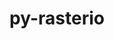 ---
title: "py-rasterio"
layout: cache
categories: [package, develop]
meta: {"versions": ["1.3.9"], "compilers": ["apple-clang@=15.0.0", "gcc@=11.4.0"], "oss": ["ubuntu22.04", "ventura"], "platforms": ["darwin", "linux"], "targets": ["aarch64", "x86_64_v3"], "stacks": ["ml-darwin-aarch64-mps", "ml-linux-x86_64-cpu", "ml-linux-x86_64-cuda", "ml-linux-x86_64-rocm", "root"], "num_specs": 16, "num_specs_by_stack": {"ml-darwin-aarch64-mps": 8, "root": 16, "ml-linux-x86_64-rocm": 8, "ml-linux-x86_64-cpu": 8, "ml-linux-x86_64-cuda": 8}}
spec_details: [{"hash": "p22y2yi76gm3l7vvjsbvud5swsrw6557", "compiler": "apple-clang@=15.0.0", "versions": ["1.3.9"], "os": "ventura", "platform": "darwin", "target": "aarch64", "variants": ["build_system=python_pip"], "stacks": ["ml-darwin-aarch64-mps", "root"], "size": "-", "tarball": "https://binaries.spack.io/develop/build_cache/darwin-ventura-aarch64/apple-clang-15.0.0/py-rasterio-1.3.9/darwin-ventura-aarch64-apple-clang-15.0.0-py-rasterio-1.3.9-p22y2yi76gm3l7vvjsbvud5swsrw6557.spack"}, {"hash": "oz244v5xc2l535pt2rcycpmca7rrj3du", "compiler": "apple-clang@=15.0.0", "versions": ["1.3.9"], "os": "ventura", "platform": "darwin", "target": "aarch64", "variants": ["build_system=python_pip"], "stacks": ["ml-darwin-aarch64-mps", "root"], "size": "-", "tarball": "https://binaries.spack.io/develop/build_cache/darwin-ventura-aarch64/apple-clang-15.0.0/py-rasterio-1.3.9/darwin-ventura-aarch64-apple-clang-15.0.0-py-rasterio-1.3.9-oz244v5xc2l535pt2rcycpmca7rrj3du.spack"}, {"hash": "tyjl3cu3rftvyecbo6l2pyiwl6n6rk7c", "compiler": "apple-clang@=15.0.0", "versions": ["1.3.9"], "os": "ventura", "platform": "darwin", "target": "aarch64", "variants": ["build_system=python_pip"], "stacks": ["ml-darwin-aarch64-mps", "root"], "size": "-", "tarball": "https://binaries.spack.io/develop/build_cache/darwin-ventura-aarch64/apple-clang-15.0.0/py-rasterio-1.3.9/darwin-ventura-aarch64-apple-clang-15.0.0-py-rasterio-1.3.9-tyjl3cu3rftvyecbo6l2pyiwl6n6rk7c.spack"}, {"hash": "pycni46rvmg6a3znlhjkjtqegw7f5frl", "compiler": "apple-clang@=15.0.0", "versions": ["1.3.9"], "os": "ventura", "platform": "darwin", "target": "aarch64", "variants": ["build_system=python_pip"], "stacks": ["ml-darwin-aarch64-mps", "root"], "size": "-", "tarball": "https://binaries.spack.io/develop/build_cache/darwin-ventura-aarch64/apple-clang-15.0.0/py-rasterio-1.3.9/darwin-ventura-aarch64-apple-clang-15.0.0-py-rasterio-1.3.9-pycni46rvmg6a3znlhjkjtqegw7f5frl.spack"}, {"hash": "jdkjgkv4at5pkwy7bvc65dfwa6d4owwx", "compiler": "apple-clang@=15.0.0", "versions": ["1.3.9"], "os": "ventura", "platform": "darwin", "target": "aarch64", "variants": ["build_system=python_pip"], "stacks": ["ml-darwin-aarch64-mps", "root"], "size": "-", "tarball": "https://binaries.spack.io/develop/build_cache/darwin-ventura-aarch64/apple-clang-15.0.0/py-rasterio-1.3.9/darwin-ventura-aarch64-apple-clang-15.0.0-py-rasterio-1.3.9-jdkjgkv4at5pkwy7bvc65dfwa6d4owwx.spack"}, {"hash": "frwiakoh5mtsbpxa6ynlrqmhsyjpcxsp", "compiler": "apple-clang@=15.0.0", "versions": ["1.3.9"], "os": "ventura", "platform": "darwin", "target": "aarch64", "variants": ["build_system=python_pip"], "stacks": ["ml-darwin-aarch64-mps", "root"], "size": "-", "tarball": "https://binaries.spack.io/develop/build_cache/darwin-ventura-aarch64/apple-clang-15.0.0/py-rasterio-1.3.9/darwin-ventura-aarch64-apple-clang-15.0.0-py-rasterio-1.3.9-frwiakoh5mtsbpxa6ynlrqmhsyjpcxsp.spack"}, {"hash": "k4oi3bqquwn7iz6eqnpje4illucs3cdi", "compiler": "apple-clang@=15.0.0", "versions": ["1.3.9"], "os": "ventura", "platform": "darwin", "target": "aarch64", "variants": ["build_system=python_pip"], "stacks": ["ml-darwin-aarch64-mps", "root"], "size": "-", "tarball": "https://binaries.spack.io/develop/build_cache/darwin-ventura-aarch64/apple-clang-15.0.0/py-rasterio-1.3.9/darwin-ventura-aarch64-apple-clang-15.0.0-py-rasterio-1.3.9-k4oi3bqquwn7iz6eqnpje4illucs3cdi.spack"}, {"hash": "jg5w7jaoeajawn2hj5k7fbvt2ort73xx", "compiler": "apple-clang@=15.0.0", "versions": ["1.3.9"], "os": "ventura", "platform": "darwin", "target": "aarch64", "variants": ["build_system=python_pip"], "stacks": ["ml-darwin-aarch64-mps", "root"], "size": "-", "tarball": "https://binaries.spack.io/develop/build_cache/darwin-ventura-aarch64/apple-clang-15.0.0/py-rasterio-1.3.9/darwin-ventura-aarch64-apple-clang-15.0.0-py-rasterio-1.3.9-jg5w7jaoeajawn2hj5k7fbvt2ort73xx.spack"}, {"hash": "dxtytkpwen7uav7xl4h44q6bi4gqvogo", "compiler": "gcc@=11.4.0", "versions": ["1.3.9"], "os": "ubuntu22.04", "platform": "linux", "target": "x86_64_v3", "variants": ["build_system=python_pip"], "stacks": ["root", "ml-linux-x86_64-rocm", "ml-linux-x86_64-cpu", "ml-linux-x86_64-cuda"], "size": "-", "tarball": "https://binaries.spack.io/develop/build_cache/linux-ubuntu22.04-x86_64_v3/gcc-11.4.0/py-rasterio-1.3.9/linux-ubuntu22.04-x86_64_v3-gcc-11.4.0-py-rasterio-1.3.9-dxtytkpwen7uav7xl4h44q6bi4gqvogo.spack"}, {"hash": "jdb26ffgl6emvjerxrre3cwllrtwxh7m", "compiler": "gcc@=11.4.0", "versions": ["1.3.9"], "os": "ubuntu22.04", "platform": "linux", "target": "x86_64_v3", "variants": ["build_system=python_pip"], "stacks": ["root", "ml-linux-x86_64-rocm", "ml-linux-x86_64-cpu", "ml-linux-x86_64-cuda"], "size": "-", "tarball": "https://binaries.spack.io/develop/build_cache/linux-ubuntu22.04-x86_64_v3/gcc-11.4.0/py-rasterio-1.3.9/linux-ubuntu22.04-x86_64_v3-gcc-11.4.0-py-rasterio-1.3.9-jdb26ffgl6emvjerxrre3cwllrtwxh7m.spack"}, {"hash": "47qy4kqotuua7zpj352zdrn362mqakv7", "compiler": "gcc@=11.4.0", "versions": ["1.3.9"], "os": "ubuntu22.04", "platform": "linux", "target": "x86_64_v3", "variants": ["build_system=python_pip"], "stacks": ["root", "ml-linux-x86_64-rocm", "ml-linux-x86_64-cpu", "ml-linux-x86_64-cuda"], "size": "-", "tarball": "https://binaries.spack.io/develop/build_cache/linux-ubuntu22.04-x86_64_v3/gcc-11.4.0/py-rasterio-1.3.9/linux-ubuntu22.04-x86_64_v3-gcc-11.4.0-py-rasterio-1.3.9-47qy4kqotuua7zpj352zdrn362mqakv7.spack"}, {"hash": "kbwffvpv7ybbw4xmu5sv5hqnrdkgwpru", "compiler": "gcc@=11.4.0", "versions": ["1.3.9"], "os": "ubuntu22.04", "platform": "linux", "target": "x86_64_v3", "variants": ["build_system=python_pip"], "stacks": ["root", "ml-linux-x86_64-rocm", "ml-linux-x86_64-cpu", "ml-linux-x86_64-cuda"], "size": "-", "tarball": "https://binaries.spack.io/develop/build_cache/linux-ubuntu22.04-x86_64_v3/gcc-11.4.0/py-rasterio-1.3.9/linux-ubuntu22.04-x86_64_v3-gcc-11.4.0-py-rasterio-1.3.9-kbwffvpv7ybbw4xmu5sv5hqnrdkgwpru.spack"}, {"hash": "zqhmaofbxru543ukj2w3ocbgtaj4gvcm", "compiler": "gcc@=11.4.0", "versions": ["1.3.9"], "os": "ubuntu22.04", "platform": "linux", "target": "x86_64_v3", "variants": ["build_system=python_pip"], "stacks": ["root", "ml-linux-x86_64-rocm", "ml-linux-x86_64-cpu", "ml-linux-x86_64-cuda"], "size": "-", "tarball": "https://binaries.spack.io/develop/build_cache/linux-ubuntu22.04-x86_64_v3/gcc-11.4.0/py-rasterio-1.3.9/linux-ubuntu22.04-x86_64_v3-gcc-11.4.0-py-rasterio-1.3.9-zqhmaofbxru543ukj2w3ocbgtaj4gvcm.spack"}, {"hash": "vo76nqmd74yp277evrjrtudwzk5yr42z", "compiler": "gcc@=11.4.0", "versions": ["1.3.9"], "os": "ubuntu22.04", "platform": "linux", "target": "x86_64_v3", "variants": ["build_system=python_pip"], "stacks": ["root", "ml-linux-x86_64-rocm", "ml-linux-x86_64-cpu", "ml-linux-x86_64-cuda"], "size": "-", "tarball": "https://binaries.spack.io/develop/build_cache/linux-ubuntu22.04-x86_64_v3/gcc-11.4.0/py-rasterio-1.3.9/linux-ubuntu22.04-x86_64_v3-gcc-11.4.0-py-rasterio-1.3.9-vo76nqmd74yp277evrjrtudwzk5yr42z.spack"}, {"hash": "jzsojj62tcwdap35fifw23qpgif76c5a", "compiler": "gcc@=11.4.0", "versions": ["1.3.9"], "os": "ubuntu22.04", "platform": "linux", "target": "x86_64_v3", "variants": ["build_system=python_pip"], "stacks": ["root", "ml-linux-x86_64-rocm", "ml-linux-x86_64-cpu", "ml-linux-x86_64-cuda"], "size": "-", "tarball": "https://binaries.spack.io/develop/build_cache/linux-ubuntu22.04-x86_64_v3/gcc-11.4.0/py-rasterio-1.3.9/linux-ubuntu22.04-x86_64_v3-gcc-11.4.0-py-rasterio-1.3.9-jzsojj62tcwdap35fifw23qpgif76c5a.spack"}, {"hash": "p65izvkj3uuqadyqhwasvvh3tei7rxj6", "compiler": "gcc@=11.4.0", "versions": ["1.3.9"], "os": "ubuntu22.04", "platform": "linux", "target": "x86_64_v3", "variants": ["build_system=python_pip"], "stacks": ["root", "ml-linux-x86_64-rocm", "ml-linux-x86_64-cpu", "ml-linux-x86_64-cuda"], "size": "-", "tarball": "https://binaries.spack.io/develop/build_cache/linux-ubuntu22.04-x86_64_v3/gcc-11.4.0/py-rasterio-1.3.9/linux-ubuntu22.04-x86_64_v3-gcc-11.4.0-py-rasterio-1.3.9-p65izvkj3uuqadyqhwasvvh3tei7rxj6.spack"}]
---